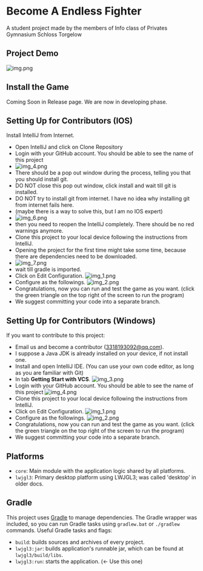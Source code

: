 # Become A Endless Fighter

A student project made by the members of Info class of Privates Gymnasium Schloss Torgelow
## Project Demo
![img.png](img.png)

## Install the Game

Coming Soon in Release page. We are now in developing phase.
## Setting Up for Contributors (IOS)

Install IntelliJ from Internet.
- Open IntelliJ and click on Clone Repository
- Login with your GitHub account. You should be able to see the name of this project
- ![img_4.png](img_4.png)
- There should be a pop out window during the process, telling you that you should install git.
- DO NOT close this pop out window, click install and wait till git is installed.
- DO NOT try to install git from internet. I have no idea why installing git from internet fails here.
- (maybe there is a way to solve this, but I am no IOS expert)
- ![img_6.png](img_6.png)
- then you need to reopen the IntelliJ completely. There should be no red warnings anymore.
- Clone this project to your local device following the instructions from IntelliJ.
- Opening the project for the first time might take some time, because there are dependencies need to be downloaded.
- ![img_7.png](img_7.png)
- wait till gradle is imported.
- Click on Edit Configuration.
  ![img_1.png](img_1.png)
- Configure as the followings.
  ![img_2.png](img_2.png)
- Congratulations, now you can run and test the game as you want. (click the green triangle on the top right of the screen to run the program)
- We suggest committing your code into a separate branch.



## Setting Up for Contributors (Windows)
If you want to contribute to this project:

- Email us and become a contributor (3318193092@qq.com).
- I suppose a Java JDK is already installed on your device, if not install one.
- Install and open IntelliJ IDE. (You can use your own code editor, as long as you are familiar with Git)
- In tab **Getting Start with VCS**.
![img_3.png](img_3.png)
- Login with your GitHub account. You should be able to see the name of this project
![img_4.png](img_4.png)
- Clone this project to your local device following the instructions from IntelliJ.
- Click on Edit Configuration.
![img_1.png](img_1.png)
- Configure as the followings.
![img_2.png](img_2.png)
- Congratulations, now you can run and test the game as you want. (click the green triangle on the top right of the screen to run the program)
- We suggest committing your code into a separate branch.


## Platforms

- `core`: Main module with the application logic shared by all platforms.
- `lwjgl3`: Primary desktop platform using LWJGL3; was called 'desktop' in older docs.

## Gradle
This project uses [Gradle](https://gradle.org/) to manage dependencies.
The Gradle wrapper was included, so you can run Gradle tasks using `gradlew.bat` or `./gradlew` commands.
Useful Gradle tasks and flags:

- `build`: builds sources and archives of every project.
- `lwjgl3:jar`: builds application's runnable jar, which can be found at `lwjgl3/build/libs`.
- `lwjgl3:run`: starts the application. (<- Use this one)
